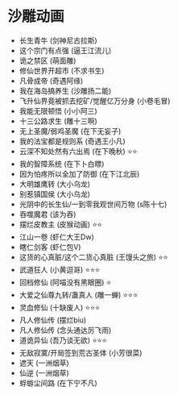 # 沙雕动画
- 长生青牛 (剑神尼古拉斯)
- 这个宗门有点强 (逼王江流儿)
- 诡之禁区 (萌面雕)
- 修仙世界开超市 (不求书生)
- 凡骨成帝 (奇遇阿缘)
- 我在海岛搞养生 (沙雕扬二能)
- 飞升仙界竟被抓去挖矿/觉醒亿万分身 (小卷毛冒)
- 我能无限顿悟 (小小阿三)
- 十三公路求生 (雕十三啊)
- 无上圣魔/弱鸡圣魔 (在下无妄子)
- 我的法宝都是规则系 (奇遇王小凡)
- 云深不知处然有六出焉 (在下晚秋) ⭐⭐
- 我的智障系统 (在下卜白瞟)
- 因为怕疼所以全加了防御 (在下江北辰)
- 大明雄鹰转 (大小乌龙)
- 别惹镇国侯 (大小乌龙)
- 光阴中的长生仙/一到零我观世间万物 (s陈十七)
- 吞噬魔君 (该为吞)
- 摆烂皮教主 (皮猴动画) ⭐⭐
- 江山一卷 (虾仁大王Dw)
- 瞎仁剑客 (虾仁包V)
- 这货的心真脏/这个二货心真脏 (王馒头之旅) ⭐⭐
- 武道狂人 (小黄逗哥) ⭐⭐⭐
- 回档修仙 (阿喵没有黑眼圈) ⭐
- 大爱之仙尊九转/蛊真人 (雕一蝉) ⭐⭐⭐
- 灵血修仙 (十缺废人) ⭐⭐⭐
- 凡人修仙传 (摆烂biu)
- 凡人修仙传 (念头通达厉飞雨)
- 道诡异仙 (吾乃谈无欲) ⭐⭐⭐
- 无敌寂寞/开局签到荒古圣体 (小芳很菜)
- 遮天 (一洲烟草)
- 仙逆 (一洲烟草)
- 蜉蝣尘间路 (在下宁不凡)
